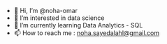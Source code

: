 - 👋 Hi, I’m @noha-omar
- 👀 I’m interested in data science
- 🌱 I’m currently learning Data Analytics - SQL
- 📫 How to reach me : noha.sayedalahl@gmail.com

<!---
noha-omar/noha-omar is a ✨ special ✨ repository because its `README.md` (this file) appears on your GitHub profile.
You can click the Preview link to take a look at your changes.
--->

